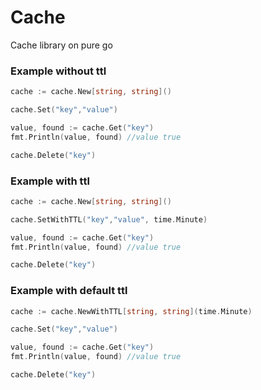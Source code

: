 # Cache

Cache library on pure go

### Example without ttl
```go
cache := cache.New[string, string]()

cache.Set("key","value")

value, found := cache.Get("key")
fmt.Println(value, found) //value true

cache.Delete("key")
```

### Example with ttl
```go
cache := cache.New[string, string]()

cache.SetWithTTL("key","value", time.Minute)

value, found := cache.Get("key")
fmt.Println(value, found) //value true

cache.Delete("key")
```

### Example with default ttl
```go
cache := cache.NewWithTTL[string, string](time.Minute)

cache.Set("key","value")

value, found := cache.Get("key")
fmt.Println(value, found) //value true

cache.Delete("key")
```